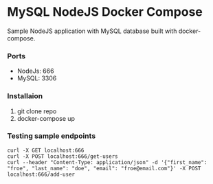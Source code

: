 # MySQL NodeJS Docker Compose

Sample NodeJS application with MySQL database built with docker-compose.

### Ports

- NodeJs: 666
- MySQL: 3306

### Installaion

1. git clone repo
2. docker-compose up

### Testing sample endpoints
```
curl -X GET localhost:666
curl -X POST localhost:666/get-users
curl --header "Content-Type: application/json" -d '{"first_name": "froe", "last_name": "doe", "email": "froe@email.com"}' -X POST localhost:666/add-user
```
